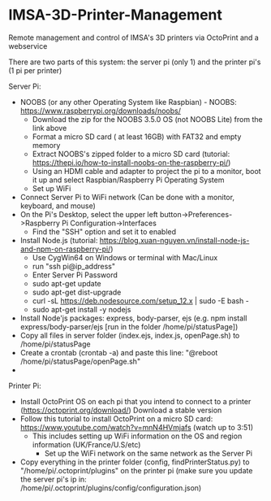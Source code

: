 # IMSA-3D-Printer-Management
Remote management and control of IMSA's 3D printers via OctoPrint and a webservice

There are two parts of this system: the server pi (only 1) and the printer pi's (1 pi per printer)

Server Pi:

* NOOBS (or any other Operating System like Raspbian) - NOOBS: https://www.raspberrypi.org/downloads/noobs/
  - Download the zip for the NOOBS 3.5.0 OS (not NOOBS Lite) from the link above
  - Format a micro SD card ( at least 16GB) with FAT32 and empty memory
  - Extract NOOBS's zipped folder to a micro SD card (tutorial: https://thepi.io/how-to-install-noobs-on-the-raspberry-pi/)
  - Using an HDMI cable and adapter to project the pi to a monitor, boot it up and select Raspbian/Raspberry Pi Operating System
  - Set up WiFi
* Connect Server Pi to WiFi network (Can be done with a monitor, keyboard, and mouse)
* On the Pi's Desktop, select the upper left button->Preferences->Raspberry Pi Configuration->Interfaces
  - Find the "SSH" option and set it to enabled
* Install Node.js (tutorial: https://blog.xuan-nguyen.vn/install-node-js-and-npm-on-raspberry-pi/)
  - Use CygWin64 on Windows or terminal with Mac/Linux
  - run "ssh pi@ip_address"
  - Enter Server Pi Password
  - sudo apt-get update
  - sudo apt-get dist-upgrade
  - curl -sL https://deb.nodesource.com/setup_12.x | sudo -E bash -
  - sudo apt-get install -y nodejs
* Install Node'js packages: express, body-parser, ejs (e.g. npm install express/body-parser/ejs [run in the folder /home/pi/statusPage])
* Copy all files in server folder (index.ejs, index.js, openPage.sh) to /home/pi/statusPage
* Create a crontab (crontab -a) and paste this line: "@reboot /home/pi/statusPage/openPage.sh"
* 
Printer Pi:

* Install OctoPrint OS on each pi that you intend to connect to a printer (https://octoprint.org/download/) Download a stable version
* Follow this tutorial to install OctoPrint on a micro SD card: https://www.youtube.com/watch?v=mnN4HVmjafs (watch up to 3:51)
  - This includes setting up WiFi information on the OS and region information (UK/France/U.S/etc)
    - Set up the WiFi network on the same network as the Server Pi
* Copy everything in the printer folder (config, findPrinterStatus.py) to "/home/pi/.octoprint/plugins" on the printer pi (make sure you update the server pi's ip in: /home/pi/.octoprint/plugins/config/configuration.json)
